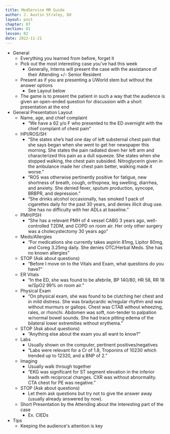 ```yaml
---
title: MedService MR Guide
author: J. Austin Straley, DO
layout: post
chapter: 07
section: 01
lesson: 02
date: 2022-11-21
---
```


- General
	- Everything you learned from before, forget it
	- Pick out the most interesting case you've had this week
		- Generally, Interns will present the case with the assistance of their Attending +/- Senior Resident
	- Present as if you are presenting a UWorld stem but without the answer options
		- See Layout below
	- The game is to present the patient in such a way that the audience is given an open-ended question for discussion with a short presentation at the end
- General Presentation Layout
	- Name, age, and chief complaint
		- “We have a 62 y/o F who presented to the ED overnight with the chief complaint of chest pain”
	- HPI/ROS/SH
		- “She states she’s had one day of left substernal chest pain that she says began when she went to get her newspaper this morning. She states the pain radiated down her left arm and characterized this pain as a dull squeeze. She states when she stopped walking, the chest pain subsided. Nitroglycerin given in the ambulance made her chest pain better, walking made it worse.”
		- “ROS was otherwise pertinently positive for fatigue, new shortness of breath, cough, orthopnea, leg swelling, diarrhea, and anxiety. She denied fever, sputum production, syncope, BRBPR, and depression.”
		- “She drinks alcohol occasionally, has smoked 1 pack of cigarettes daily for the past 30 years, and denies illicit drug use. She has no difficulty with her ADLs at baseline.”
	- PMH/PSH
		- “She has a relevant PMH of 4 vessel CABG 3 years ago, well-controlled T2DM, and COPD on room air. Her only other surgery was a cholecystectomy 30 years ago”
	- Meds/Allergies
		- “For medications she currently takes aspirin 81mg, Lipitor 80mg, and Coreg 3.25mg daily. She denies OTC/Herbal Meds. She has no known allergies”
	- STOP (Ask about questions)
		- “Before I move on to the Vitals and Exam, what questions do you have?”
	- ER Vitals
		- “In the ED, she was found to be afebrile, BP 140/80, HR 58, RR 18 w/SpO2 99% on room air.”
	- Physical Exam
		- “On physical exam, she was found to be clutching her chest and in mild distress. She was bradycardic w/regular rhythm and was without murmurs or gallops. Chest was CTAB without wheezing, rales, or rhonchi. Abdomen was soft, non-tender to palpation w/normal bowel sounds. She had trace pitting edema of the bilateral lower extremities without erythema.”
	- STOP (Ask about questions)
		- “Anything else about the exam you all want to know?”
	- Labs
		- Usually shown on the computer, pertinent positives/negatives
		- “Labs were relevant for a Cr of 1.8, Troponins of 10230 which trended up to 12320, and a BNP of 2.”
	- Imaging
		- Usually walk through together
		- “EKG was significant for ST segment elevation in the inferior leads with reciprocal changes. CXR was without abnormality. CTA chest for PE was negative.”
	- STOP (Ask about questions)
		- Let them ask questions but try not to give the answer away (usually already answered by now).
	- Short Presentation by the Attending about the Interesting part of the case
		- Ex. CIEDs
- Tips
	- Keeping the audience's attention is key
